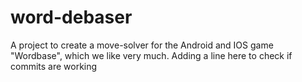 # word-debaser
A project to create a move-solver for the Android and IOS game "Wordbase", which we like very much.
Adding a line here to check if commits are working